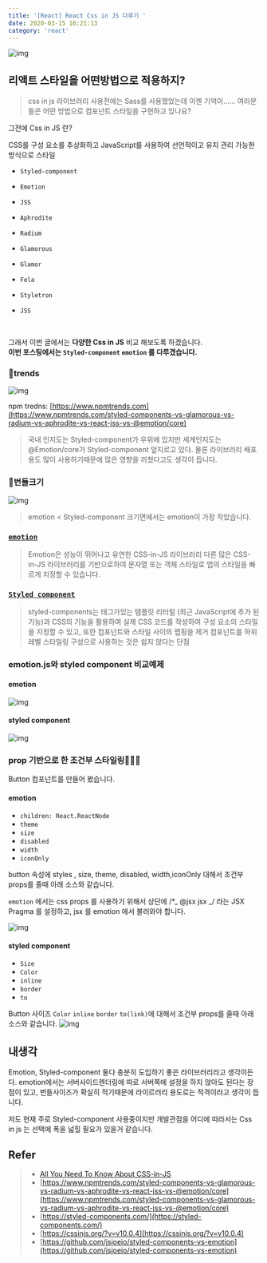 ```yaml
---
title: '[React] React Css in JS 다루기 '
date: 2020-03-15 16:21:13
category: 'react'
---
```


![img](./images/cssinjs/cssinjs.png)

## 리액트 스타일을 어떤방법으로 적용하지?

> css in js 라이브러리 사용전에는 Sass를 사용했었는데 이젠 기억이......
> 여러분들은 어떤 방법으로 컴포넌트 스타일을 구현하고 있나요?

그전에 Css in JS 란?

CSS를 구성 요소를 추상화하고 JavaScript를 사용하여 선언적이고 유지 관리 가능한 방식으로 스타일

- `Styled-component`
- `Emotion`
- `JSS`
- `Aphrodite`
- `Radium`
- `Glamorous`
- `Glamor`
- `Fela`
- `Styletron`
- `JSS`

  <br>

그래서 이번 글에서는 **다양한 Css in JS** 비교 해보도록 하겠습니다.<br>
**이번 포스팅에서는 `Styled-component` `emotion` 를 다루겠습니다.**

### 🚀trends

![img](./images/cssinjs/cssinjs01.png)

npm tredns: [https://www.npmtrends.com](https://www.npmtrends.com/styled-components-vs-glamorous-vs-radium-vs-aphrodite-vs-react-jss-vs-@emotion/core)

> 국내 인지도는 Styled-component가 우위에 있지만 세계인지도는 @Emotion/core가 Styled-component 앞지르고 있다. 물론 라이브러리 배포 용도 많이 사용하기때문에 많은 영향을 끼쳤다고도 생각이 듭니다.

### 🧐번들크기

![img](./images/cssinjs/cssinjs05.png)

> emotion < Styled-component
> 크기면에서는 emotion이 가장 작았습니다.

### [`emotion`](https://emotion.sh/docs/introduction)

> Emotion은 성능이 뛰어나고 유연한 CSS-in-JS 라이브러리 다른 많은 CSS-in-JS 라이브러리를 기반으로하여 문자열 또는 객체 스타일로 앱의 스타일을 빠르게 지정할 수 있습니다.

### [`Styled component`](https://www.styled-components.com/docs)

> styled-components는 태그가있는 템플릿 리터럴 (최근 JavaScript에 추가 된 기능)과 CSS의 기능을 활용하여 실제 CSS 코드를 작성하여 구성 요소의 스타일을 지정할 수 있고, 또한 컴포넌트와 스타일 사이의 맵핑을 제거 컴포넌트를 하위 레벨 스타일링 구성으로 사용하는 것은 쉽지 않다는 단점

### emotion.js와 styled component 비교예제

#### emotion

![img](./images/cssinjs/Test.png)

#### styled component

![img](./images/cssinjs/code2.png)

### prop 기반으로 한 조건부 스타일링👨🏻‍💻

Button 컴포넌트를 만들어 봤습니다.

#### emotion

- `children: React.ReactNode`
- `theme`
- `size`
- `disabled`
- `width`
- `iconOnly`

button 속성에 styles , size, theme, disabled, width,iconOnly
대해서 조건부 props를 줄때 아래 소스와 같습니다.

`emotion` 에서는 css props 를 사용하기 위해서 상단에 /\*_ @jsx jsx _/ 라는 JSX Pragma 를 설정하고, jsx 를 emotion 에서 불러와야 합니다.

![img](./images/cssinjs/emotion01.png)

#### styled component

- `Size`
- `Color`
- `inline`
- `border`
- `to`

Button 사이즈 `Color` `inline` `border` `to(link)`에 대해서 조건부 props를 줄때 아래 소스와 같습니다.
![img](./images/cssinjs/code02.png)

## 내생각

Emotion, Styled-component 둘다 충분히 도입하기 좋은 라이브러리라고 생각이든다.
emotion에서는 서버사이드렌더링에 따로 서버쪽에 설정을 하지 않아도 된다는 장점이 있고, 번들사이즈가 확실히 적기때문에 라이르러리 용도로는 적격이라고 생각이 듭니다.

저도 현재 주로 Styled-component 사용중이지만 개발관점을 어디에 따라서는 Css in js 는 선택에 폭을 넓힐 필요가 있을거 같습니다.

## Refer

> - [All You Need To Know About CSS-in-JS](https://medium.com/better-programming/all-you-need-to-know-about-css-in-js-984a72d48ebc/)
> - [https://www.npmtrends.com/styled-components-vs-glamorous-vs-radium-vs-aphrodite-vs-react-jss-vs-@emotion/core](https://www.npmtrends.com/styled-components-vs-glamorous-vs-radium-vs-aphrodite-vs-react-jss-vs-@emotion/core)
> - [https://styled-components.com/](https://styled-components.com/)
> - [https://cssinjs.org/?v=v10.0.4](https://cssinjs.org/?v=v10.0.4)
> - [https://github.com/jsjoeio/styled-components-vs-emotion](https://github.com/jsjoeio/styled-components-vs-emotion)
